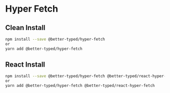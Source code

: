 # Hyper Fetch

## Clean Install

```bash
npm install --save @better-typed/hyper-fetch
or
yarn add @better-typed/hyper-fetch
```

## React Install

```bash
npm install --save @better-typed/hyper-fetch @better-typed/react-hyper-fetch
or
yarn add @better-typed/hyper-fetch @better-typed/react-hyper-fetch
```
